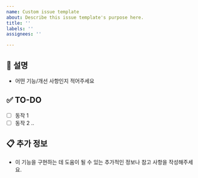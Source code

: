 ```yaml
---
name: Custom issue template
about: Describe this issue template's purpose here.
title: ''
labels: ''
assignees: ''

---
```


## 📝 설명
- 어떤 기능/개선 사항인지 적어주세요

## ✅ TO-DO
- [ ] 동작 1
- [ ] 동작 2
..

## 📋 추가 정보
- 이 기능을 구현하는 데 도움이 될 수 있는 추가적인 정보나 참고 사항을 작성해주세요.
